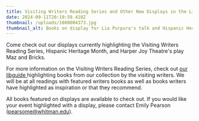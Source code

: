 ```yaml
---
title: Visiting Writers Reading Series and Other New Displays in the Library
date: 2024-09-11T20:19:59.410Z
thumbnail: /uploads/1000004373.jpg
thumbnail_alt: Books on display for Lia Purpura's talk and Hispanic Heritage Month
---
```

Come check out our displays currently highlighting the Visiting Writers Reading Series, Hispanic Heritage Month, and Harper Joy Theatre's play Maz and Bricks.

For more information on the Visiting Writers Reading Series, check out [our libguide ](https://libguides.whitman.edu/vwrs)highlighting books from our collection by the visiting writers. We will be at all readings with featured writers books as well as books writers have highlighted as inspiration or that they recommend. 

All books featured on displays are available to check out. If you would like your event highlighted with a display, please contact Emily Pearson (pearsome@whitman.edu).